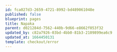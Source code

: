 ```yaml
---
id: fca027d3-2659-4721-8992-bd489061048e
published: false
blueprint: pages
title: Napaka
parent: d021284d-7562-440b-9d66-e8662f053f32
updated_by: c82a7926-03bd-4bb0-81b3-2109899ea6c9
updated_at: 1664450131
template: checkout/error
---
```

